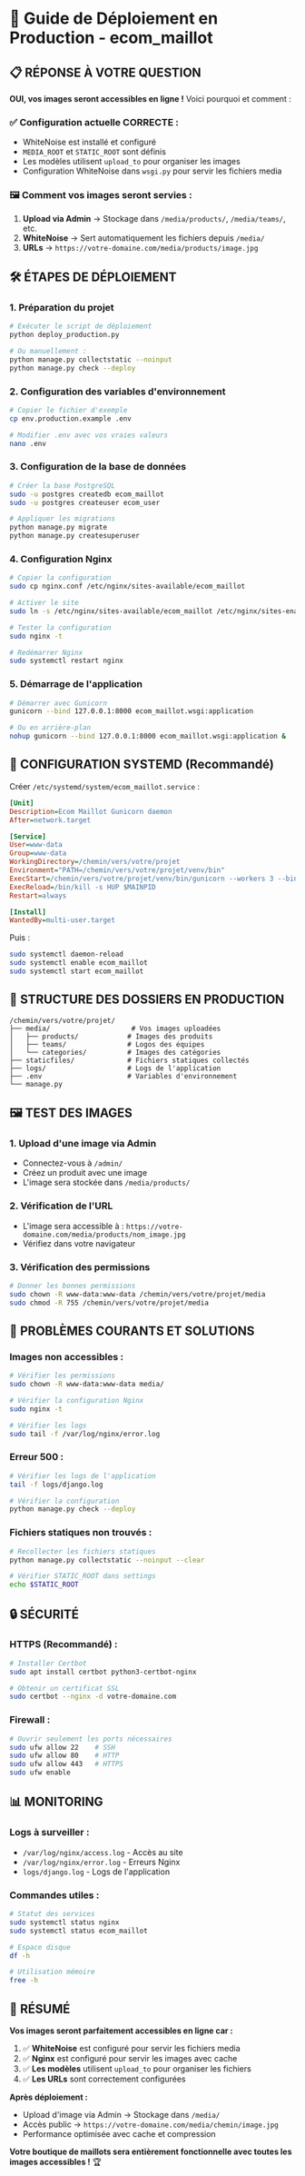 # 🚀 Guide de Déploiement en Production - ecom_maillot

## 📋 **RÉPONSE À VOTRE QUESTION**

**OUI, vos images seront accessibles en ligne !** Voici pourquoi et comment :

### ✅ **Configuration actuelle CORRECTE :**
- WhiteNoise est installé et configuré
- `MEDIA_ROOT` et `STATIC_ROOT` sont définis
- Les modèles utilisent `upload_to` pour organiser les images
- Configuration WhiteNoise dans `wsgi.py` pour servir les fichiers media

### 🖼️ **Comment vos images seront servies :**
1. **Upload via Admin** → Stockage dans `/media/products/`, `/media/teams/`, etc.
2. **WhiteNoise** → Sert automatiquement les fichiers depuis `/media/`
3. **URLs** → `https://votre-domaine.com/media/products/image.jpg`

## 🛠️ **ÉTAPES DE DÉPLOIEMENT**

### 1. **Préparation du projet**
```bash
# Exécuter le script de déploiement
python deploy_production.py

# Ou manuellement :
python manage.py collectstatic --noinput
python manage.py check --deploy
```

### 2. **Configuration des variables d'environnement**
```bash
# Copier le fichier d'exemple
cp env.production.example .env

# Modifier .env avec vos vraies valeurs
nano .env
```

### 3. **Configuration de la base de données**
```bash
# Créer la base PostgreSQL
sudo -u postgres createdb ecom_maillot
sudo -u postgres createuser ecom_user

# Appliquer les migrations
python manage.py migrate
python manage.py createsuperuser
```

### 4. **Configuration Nginx**
```bash
# Copier la configuration
sudo cp nginx.conf /etc/nginx/sites-available/ecom_maillot

# Activer le site
sudo ln -s /etc/nginx/sites-available/ecom_maillot /etc/nginx/sites-enabled/

# Tester la configuration
sudo nginx -t

# Redémarrer Nginx
sudo systemctl restart nginx
```

### 5. **Démarrage de l'application**
```bash
# Démarrer avec Gunicorn
gunicorn --bind 127.0.0.1:8000 ecom_maillot.wsgi:application

# Ou en arrière-plan
nohup gunicorn --bind 127.0.0.1:8000 ecom_maillot.wsgi:application &
```

## 🔧 **CONFIGURATION SYSTEMD (Recommandé)**

Créer `/etc/systemd/system/ecom_maillot.service` :

```ini
[Unit]
Description=Ecom Maillot Gunicorn daemon
After=network.target

[Service]
User=www-data
Group=www-data
WorkingDirectory=/chemin/vers/votre/projet
Environment="PATH=/chemin/vers/votre/projet/venv/bin"
ExecStart=/chemin/vers/votre/projet/venv/bin/gunicorn --workers 3 --bind 127.0.0.1:8000 ecom_maillot.wsgi:application
ExecReload=/bin/kill -s HUP $MAINPID
Restart=always

[Install]
WantedBy=multi-user.target
```

Puis :
```bash
sudo systemctl daemon-reload
sudo systemctl enable ecom_maillot
sudo systemctl start ecom_maillot
```

## 📁 **STRUCTURE DES DOSSIERS EN PRODUCTION**

```
/chemin/vers/votre/projet/
├── media/                    # Vos images uploadées
│   ├── products/            # Images des produits
│   ├── teams/               # Logos des équipes
│   └── categories/          # Images des catégories
├── staticfiles/             # Fichiers statiques collectés
├── logs/                    # Logs de l'application
├── .env                     # Variables d'environnement
└── manage.py
```

## 🖼️ **TEST DES IMAGES**

### 1. **Upload d'une image via Admin**
- Connectez-vous à `/admin/`
- Créez un produit avec une image
- L'image sera stockée dans `/media/products/`

### 2. **Vérification de l'URL**
- L'image sera accessible à : `https://votre-domaine.com/media/products/nom_image.jpg`
- Vérifiez dans votre navigateur

### 3. **Vérification des permissions**
```bash
# Donner les bonnes permissions
sudo chown -R www-data:www-data /chemin/vers/votre/projet/media
sudo chmod -R 755 /chemin/vers/votre/projet/media
```

## 🚨 **PROBLÈMES COURANTS ET SOLUTIONS**

### **Images non accessibles :**
```bash
# Vérifier les permissions
sudo chown -R www-data:www-data media/

# Vérifier la configuration Nginx
sudo nginx -t

# Vérifier les logs
sudo tail -f /var/log/nginx/error.log
```

### **Erreur 500 :**
```bash
# Vérifier les logs de l'application
tail -f logs/django.log

# Vérifier la configuration
python manage.py check --deploy
```

### **Fichiers statiques non trouvés :**
```bash
# Recollecter les fichiers statiques
python manage.py collectstatic --noinput --clear

# Vérifier STATIC_ROOT dans settings
echo $STATIC_ROOT
```

## 🔒 **SÉCURITÉ**

### **HTTPS (Recommandé) :**
```bash
# Installer Certbot
sudo apt install certbot python3-certbot-nginx

# Obtenir un certificat SSL
sudo certbot --nginx -d votre-domaine.com
```

### **Firewall :**
```bash
# Ouvrir seulement les ports nécessaires
sudo ufw allow 22    # SSH
sudo ufw allow 80    # HTTP
sudo ufw allow 443   # HTTPS
sudo ufw enable
```

## 📊 **MONITORING**

### **Logs à surveiller :**
- `/var/log/nginx/access.log` - Accès au site
- `/var/log/nginx/error.log` - Erreurs Nginx
- `logs/django.log` - Logs de l'application

### **Commandes utiles :**
```bash
# Statut des services
sudo systemctl status nginx
sudo systemctl status ecom_maillot

# Espace disque
df -h

# Utilisation mémoire
free -h
```

## 🎯 **RÉSUMÉ**

**Vos images seront parfaitement accessibles en ligne car :**

1. ✅ **WhiteNoise** est configuré pour servir les fichiers media
2. ✅ **Nginx** est configuré pour servir les images avec cache
3. ✅ **Les modèles** utilisent `upload_to` pour organiser les fichiers
4. ✅ **Les URLs** sont correctement configurées

**Après déploiement :**
- Upload d'image via Admin → Stockage dans `/media/`
- Accès public → `https://votre-domaine.com/media/chemin/image.jpg`
- Performance optimisée avec cache et compression

**Votre boutique de maillots sera entièrement fonctionnelle avec toutes les images accessibles !** 🏆
